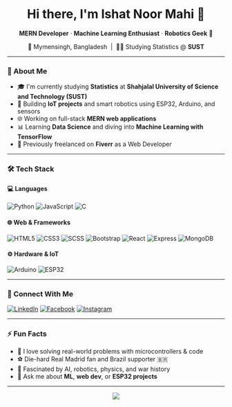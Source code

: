 
<h1 align="center">Hi there, I'm Ishat Noor Mahi 👋</h1>

<p align="center">
  <b>MERN Developer</b> · <b>Machine Learning Enthusiast</b> · <b>Robotics Geek</b> 🤖  
</p>

<p align="center">
  📍 Mymensingh, Bangladesh &nbsp;|&nbsp; 🧑‍🎓 Studying Statistics @ <b>SUST</b>
</p>

---

### 🚀 About Me

- 🎓 I'm currently studying **Statistics** at **Shahjalal University of Science and Technology (SUST)**
- 🤖 Building **IoT projects** and smart robotics using ESP32, Arduino, and sensors
- 🌐 Working on full-stack **MERN web applications**
- 📊 Learning **Data Science** and diving into **Machine Learning with TensorFlow**
- 💼 Previously freelanced on **Fiverr** as a Web Developer

---

### 🛠️ Tech Stack

#### 💻 Languages
![Python](https://img.shields.io/badge/Python-3670A0?style=for-the-badge&logo=python&logoColor=white)
![JavaScript](https://img.shields.io/badge/JavaScript-F0DB4F?style=for-the-badge&logo=javascript&logoColor=black)
![C](https://img.shields.io/badge/C-00599C?style=for-the-badge&logo=c&logoColor=white)

#### 🌐 Web & Frameworks
![HTML5](https://img.shields.io/badge/HTML5-E34F26?style=for-the-badge&logo=html5&logoColor=white)
![CSS3](https://img.shields.io/badge/CSS3-1572B6?style=for-the-badge&logo=css3&logoColor=white)
![SCSS](https://img.shields.io/badge/SCSS-CC6699?style=for-the-badge&logo=sass&logoColor=white)
![Bootstrap](https://img.shields.io/badge/Bootstrap-7952B3?style=for-the-badge&logo=bootstrap&logoColor=white)
![React](https://img.shields.io/badge/React-20232A?style=for-the-badge&logo=react&logoColor=61DAFB)
![Express](https://img.shields.io/badge/Express.js-404D59?style=for-the-badge)
![MongoDB](https://img.shields.io/badge/MongoDB-4EA94B?style=for-the-badge&logo=mongodb&logoColor=white)

#### ⚙️ Hardware & IoT
![Arduino](https://img.shields.io/badge/Arduino-00979D?style=for-the-badge&logo=arduino&logoColor=white)
![ESP32](https://img.shields.io/badge/ESP32-3C3C3C?style=for-the-badge&logo=espressif&logoColor=white)

---

### 🔗 Connect With Me

<p align="left">
  <a href="https://linkedin.com/in/mahi01" target="_blank"><img alt="LinkedIn" src="https://img.shields.io/badge/LinkedIn-0A66C2?style=for-the-badge&logo=linkedin&logoColor=white"/></a>
  <a href="https://www.facebook.com/IN.Mahi" target="_blank"><img alt="Facebook" src="https://img.shields.io/badge/Facebook-1877F2?style=for-the-badge&logo=facebook&logoColor=white"/></a>
  <a href="https://instagram.com/n_ordinary__kid___" target="_blank"><img alt="Instagram" src="https://img.shields.io/badge/Instagram-E4405F?style=for-the-badge&logo=instagram&logoColor=white"/></a>
</p>

---

### ⚡ Fun Facts

- 🧠 I love solving real-world problems with microcontrollers & code
- ⚽ Die-hard Real Madrid fan and Brazil supporter 🇧🇷
- 🧪 Fascinated by AI, robotics, physics, and war history
- 💬 Ask me about **ML**, **web dev**, or **ESP32 projects**

---

<p align="center">
  <img src="https://capsule-render.vercel.app/api?type=waving&color=gradient&height=200&section=footer"/>
</p>
